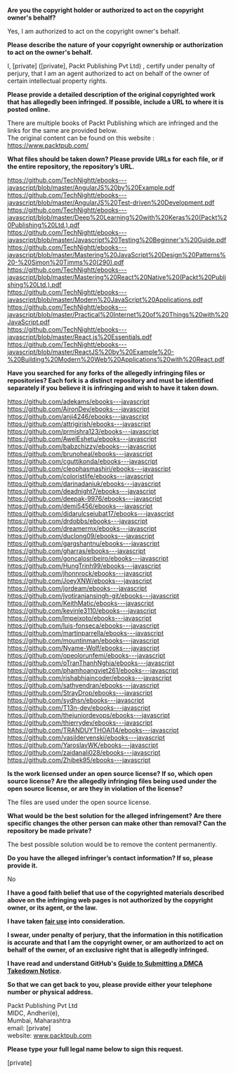 **Are you the copyright holder or authorized to act on the copyright owner's behalf?**

Yes, I am authorized to act on the copyright owner's behalf.

**Please describe the nature of your copyright ownership or authorization to act on the owner's behalf.**

I, [private] ([private], Packt Publishing Pvt Ltd) , certify under penalty of perjury, that I am an agent authorized to act on behalf of the owner of certain intellectual property rights.

**Please provide a detailed description of the original copyrighted work that has allegedly been infringed. If possible, include a URL to where it is posted online.**

There are multiple books of Packt Publishing which are infringed and the links for the same are provided below.  
The original content can be found on this website :  
https://www.packtpub.com/

**What files should be taken down? Please provide URLs for each file, or if the entire repository, the repository’s URL.**

https://github.com/TechNightt/ebooks---javascript/blob/master/AngularJS%20by%20Example.pdf  
https://github.com/TechNightt/ebooks---javascript/blob/master/AngularJS%20Test-driven%20Development.pdf  
https://github.com/TechNightt/ebooks---javascript/blob/master/Deep%20Learning%20with%20Keras%20(Packt%20Publishing%20Ltd.).pdf  
https://github.com/TechNightt/ebooks---javascript/blob/master/Javascript%20Testing%20Beginner's%20Guide.pdf  
https://github.com/TechNightt/ebooks---javascript/blob/master/Mastering%20JavaScript%20Design%20Patterns%20-%20Simon%20Timms%20(290).pdf  
https://github.com/TechNightt/ebooks---javascript/blob/master/Mastering%20React%20Native%20(Packt%20Publishing%20Ltd.).pdf  
https://github.com/TechNightt/ebooks---javascript/blob/master/Modern%20JavaScript%20Applications.pdf  
https://github.com/TechNightt/ebooks---javascript/blob/master/Practical%20Internet%20of%20Things%20with%20JavaScript.pdf  
https://github.com/TechNightt/ebooks---javascript/blob/master/React.js%20Essentials.pdf  
https://github.com/TechNightt/ebooks---javascript/blob/master/ReactJS%20by%20Example%20-%20Building%20Modern%20Web%20Applications%20with%20React.pdf  

**Have you searched for any forks of the allegedly infringing files or repositories? Each fork is a distinct repository and must be identified separately if you believe it is infringing and wish to have it taken down.**

https://github.com/adekams/ebooks---javascript  
https://github.com/AironDev/ebooks---javascript  
https://github.com/anji4246/ebooks---javascript  
https://github.com/attrigirish/ebooks---javascript  
https://github.com/prmishra123/ebooks---javascript  
https://github.com/AwelEshetu/ebooks---javascript  
https://github.com/babzchizzy/ebooks---javascript  
https://github.com/brunoheal/ebooks---javascript  
https://github.com/cguttikonda/ebooks---javascript  
https://github.com/cleophasmashiri/ebooks---javascript  
https://github.com/coloristlife/ebooks---javascript  
https://github.com/darinadaniuk/ebooks---javascript  
https://github.com/deadnight7/ebooks---javascript  
https://github.com/deepak-9976/ebooks---javascript  
https://github.com/demi5456/ebooks---javascript  
https://github.com/didarulcseiubat17/ebooks---javascript  
https://github.com/drdobbs/ebooks---javascript  
https://github.com/dreamermx/ebooks---javascript  
https://github.com/duclong09/ebooks---javascript  
https://github.com/gargshantnu/ebooks---javascript  
https://github.com/gharras/ebooks---javascript  
https://github.com/goncalosribeiro/ebooks---javascript  
https://github.com/HungTrinh99/ebooks---javascript  
https://github.com/jhonnrock/ebooks---javascript  
https://github.com/JoeyXNW/ebooks---javascript  
https://github.com/jordeam/ebooks---javascript  
https://github.com/jyotiranjansingh-git/ebooks---javascript  
https://github.com/KeithMatic/ebooks---javascript  
https://github.com/kevinle3110/ebooks---javascript  
https://github.com/lmpeixoto/ebooks---javascript  
https://github.com/luis-fonseca/ebooks---javascript  
https://github.com/martinparrella/ebooks---javascript  
https://github.com/mountinman/ebooks---javascript  
https://github.com/Nyame-Wolf/ebooks---javascript  
https://github.com/opeolorunfemi/ebooks---javascript  
https://github.com/oTranThanhNghia/ebooks---javascript  
https://github.com/phamhoangviet261/ebooks---javascript  
https://github.com/rishabhjaincoder/ebooks---javascript  
https://github.com/sathyendran/ebooks---javascript  
https://github.com/StrayDrop/ebooks---javascript  
https://github.com/sydhsn/ebooks---javascript  
https://github.com/T13n-dev/ebooks---javascript  
https://github.com/thejuniordevops/ebooks---javascript  
https://github.com/thierrydev/ebooks---javascript  
https://github.com/TRANDUYTHOAI14/ebooks---javascript  
https://github.com/vasildervenski/ebooks---javascript  
https://github.com/YaroslavWK/ebooks---javascript  
https://github.com/zaidanali028/ebooks---javascript  
https://github.com/Zhibek95/ebooks---javascript  

**Is the work licensed under an open source license? If so, which open source license? Are the allegedly infringing files being used under the open source license, or are they in violation of the license?**

The files are used under the open source license.

**What would be the best solution for the alleged infringement? Are there specific changes the other person can make other than removal? Can the repository be made private?**

The best possible solution would be to remove the content permanently.

**Do you have the alleged infringer’s contact information? If so, please provide it.**

No

**I have a good faith belief that use of the copyrighted materials described above on the infringing web pages is not authorized by the copyright owner, or its agent, or the law.**

**I have taken <a href="https://www.lumendatabase.org/topics/22">fair use</a> into consideration.**

**I swear, under penalty of perjury, that the information in this notification is accurate and that I am the copyright owner, or am authorized to act on behalf of the owner, of an exclusive right that is allegedly infringed.**

**I have read and understand GitHub's <a href="https://docs.github.com/articles/guide-to-submitting-a-dmca-takedown-notice/">Guide to Submitting a DMCA Takedown Notice</a>.**

**So that we can get back to you, please provide either your telephone number or physical address.**

Packt Publishing Pvt Ltd  
MIDC, Andheri(e),  
Mumbai, Maharashtra  
email: [private]  
website: www.packtpub.com

**Please type your full legal name below to sign this request.**

[private]
